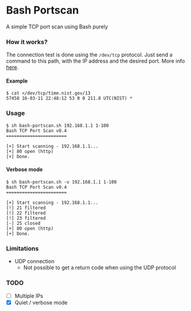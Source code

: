 # Bash Portscan
A simple TCP port scan using Bash purely

### How it works?
The connection test is done using the `/dev/tcp` protocol. Just send a command to this path, with the IP address and the desired port. More info [here](http://www.tldp.org/LDP/abs/html/devref1.html).

#### Example
```
$ cat </dev/tcp/time.nist.gov/13
57458 16-03-11 22:48:12 53 0 0 211.8 UTC(NIST) *
```

### Usage
```
$ sh bash-portscan.sh 192.168.1.1 1-100
Bash TCP Port Scan v0.4
=======================

[+] Start scanning - 192.168.1.1...
[+] 80 open (http)
[+] Done.
```

#### Verbose mode

```
$ sh bash-portscan.sh -v 192.168.1.1 1-100
Bash TCP Port Scan v0.4
=======================

[+] Start scanning - 192.168.1.1...
[!] 21 filtered
[!] 22 filtered
[!] 23 filtered
[-] 25 closed
[+] 80 open (http)
[+] Done.
```

### Limitations
* UDP connection
   * Not possible to get a return code when using the UDP protocol
 
### TODO
- [ ] Multiple IPs
- [x] Quiet / verbose mode
